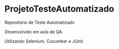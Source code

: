 # ProjetoTesteAutomatizado
Repositório de Teste Automatizado

Desenvolvido em aula de QA. 

Utilizando Selenium, Cucumber e JUnit.
